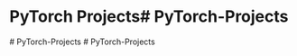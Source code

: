 # PyTorch Projects#   P y T o r c h - P r o j e c t s  
 #   P y T o r c h - P r o j e c t s  
 #   P y T o r c h - P r o j e c t s  
 